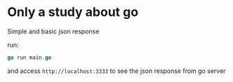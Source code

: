 # Only a study about go
Simple and basic json response

run:
```go
go run main.go
```
and access `http://localhost:3333` to see the json response from go server